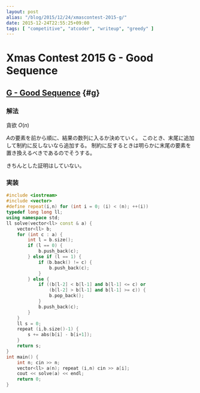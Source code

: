 ```yaml
---
layout: post
alias: "/blog/2015/12/24/xmascontest-2015-g/"
date: 2015-12-24T22:55:25+09:00
tags: [ "competitive", "atcoder", "writeup", "greedy" ]
---
```


# Xmas Contest 2015 G - Good Sequence

## [G - Good Sequence](https://beta.atcoder.jp/contests/xmascontest2015/tasks/xmascontest2015_g) {#g}

### 解法

貪欲 $O(n)$

$A$の要素を前から順に、結果の数列に入るか決めていく。
このとき、末尾に追加して制約に反しないなら追加する。
制約に反するときは明らかに末尾の要素を置き換えるべきであるのでそうする。

きちんとした証明はしていない。

### 実装

``` c++
#include <iostream>
#include <vector>
#define repeat(i,n) for (int i = 0; (i) < (n); ++(i))
typedef long long ll;
using namespace std;
ll solve(vector<ll> const & a) {
    vector<ll> b;
    for (int c : a) {
        int l = b.size();
        if (l == 0) {
            b.push_back(c);
        } else if (l == 1) {
            if (b.back() != c) {
                b.push_back(c);
            }
        } else {
            if ((b[l-2] < b[l-1] and b[l-1] <= c) or
                (b[l-2] > b[l-1] and b[l-1] >= c)) {
                b.pop_back();
            }
            b.push_back(c);
        }
    }
    ll s = 0;
    repeat (i,b.size()-1) {
        s += abs(b[i] - b[i+1]);
    }
    return s;
}
int main() {
    int n; cin >> n;
    vector<ll> a(n); repeat (i,n) cin >> a[i];
    cout << solve(a) << endl;
    return 0;
}
```
